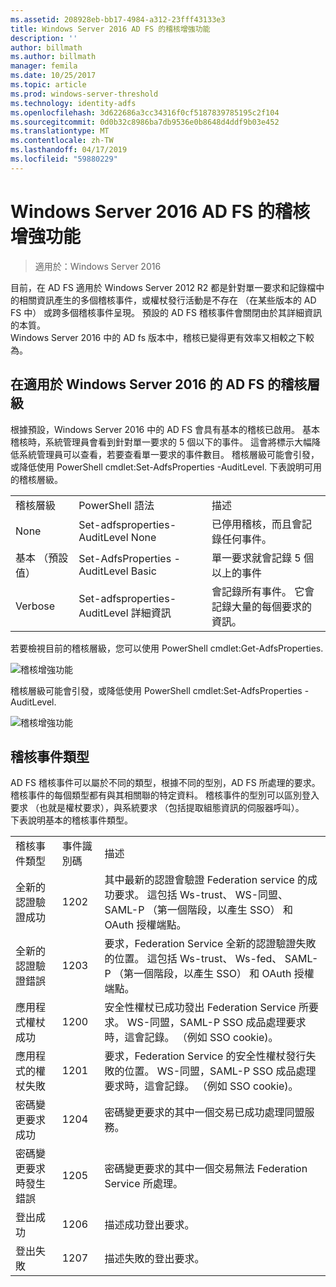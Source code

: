```yaml
---
ms.assetid: 208928eb-bb17-4984-a312-23fff43133e3
title: Windows Server 2016 AD FS 的稽核增強功能
description: ''
author: billmath
ms.author: billmath
manager: femila
ms.date: 10/25/2017
ms.topic: article
ms.prod: windows-server-threshold
ms.technology: identity-adfs
ms.openlocfilehash: 3d622686a3cc34316f0cf5187839785195c2f104
ms.sourcegitcommit: 0d0b32c8986ba7db9536e0b8648d4ddf9b03e452
ms.translationtype: MT
ms.contentlocale: zh-TW
ms.lasthandoff: 04/17/2019
ms.locfileid: "59880229"
---
```

# <a name="auditing-enhancements-to-ad-fs-in-windows-server-2016"></a>Windows Server 2016 AD FS 的稽核增強功能

>適用於：Windows Server 2016

目前，在 AD FS 適用於 Windows Server 2012 R2 都是針對單一要求和記錄檔中的相關資訊產生的多個稽核事件，或權杖發行活動是不存在 （在某些版本的 AD FS 中） 或跨多個稽核事件呈現。 預設的 AD FS 稽核事件會關閉由於其詳細資訊的本質。  
    Windows Server 2016 中的 AD fs 版本中，稽核已變得更有效率又相較之下較為。  
  
## <a name="auditing-levels-in-ad-fs-for-windows-server-2016"></a>在適用於 Windows Server 2016 的 AD FS 的稽核層級  
根據預設，Windows Server 2016 中的 AD FS 會具有基本的稽核已啟用。  基本稽核時，系統管理員會看到針對單一要求的 5 個以下的事件。  這會將標示大幅降低系統管理員可以查看，若要查看單一要求的事件數目。   稽核層級可能會引發，或降低使用 PowerShell cmdlet:Set-AdfsProperties -AuditLevel.  下表說明可用的稽核層級。  
  
||||  
|-|-|-|  
|稽核層級|PowerShell 語法|描述|  
|None|Set-adfsproperties-AuditLevel None|已停用稽核，而且會記錄任何事件。|  
|基本 （預設值）|Set-AdfsProperties - AuditLevel Basic|單一要求就會記錄 5 個以上的事件|  
|Verbose|Set-adfsproperties-AuditLevel 詳細資訊|會記錄所有事件。  它會記錄大量的每個要求的資訊。|  
  
若要檢視目前的稽核層級，您可以使用 PowerShell cmdlet:Get-AdfsProperties.  
  
![稽核增強功能](media/Auditing-Enhancements-to-AD-FS-in-Windows-Server-2016/ADFS_Audit_1.PNG)  
  
稽核層級可能會引發，或降低使用 PowerShell cmdlet:Set-AdfsProperties -AuditLevel.  
  
![稽核增強功能](media/Auditing-Enhancements-to-AD-FS-in-Windows-Server-2016/ADFS_Audit_2.png)  
  
## <a name="types-of-audit-events"></a>稽核事件類型  
AD FS 稽核事件可以屬於不同的類型，根據不同的型別，AD FS 所處理的要求。 稽核事件的每個類型都有與其相關聯的特定資料。  稽核事件的型別可以區別登入要求 （也就是權杖要求），與系統要求 （包括提取組態資訊的伺服器呼叫）。    
  下表說明基本的稽核事件類型。  
  
||||  
|-|-|-|  
|稽核事件類型|事件識別碼|描述|  
|全新的認證驗證成功|1202|其中最新的認證會驗證 Federation service 的成功要求。 這包括 Ws-trust、 WS-同盟、 SAML-P （第一個階段，以產生 SSO） 和 OAuth 授權端點。|  
|全新的認證驗證錯誤|1203|要求，Federation Service 全新的認證驗證失敗的位置。 這包括 Ws-trust、 Ws-fed、 SAML-P （第一個階段，以產生 SSO） 和 OAuth 授權端點。|  
|應用程式權杖成功|1200|安全性權杖已成功發出 Federation Service 所要求。 WS-同盟，SAML-P SSO 成品處理要求時，這會記錄。 （例如 SSO cookie)。|  
|應用程式的權杖失敗|1201|要求，Federation Service 的安全性權杖發行失敗的位置。 WS-同盟，SAML-P SSO 成品處理要求時，這會記錄。 （例如 SSO cookie)。|  
|密碼變更要求成功|1204|密碼變更要求的其中一個交易已成功處理同盟服務。|  
|密碼變更要求時發生錯誤|1205|密碼變更要求的其中一個交易無法 Federation Service 所處理。| 
|登出成功|1206|描述成功登出要求。|  
|登出失敗|1207|描述失敗的登出要求。|  

  


